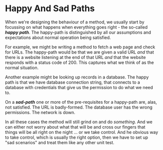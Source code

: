 # Happy And Sad Paths

When we're designing the behaviour of a method, we usually start by focussing
on what happens when everything goes right - the so-called ***happy path***.
The happy-path is distinguished by all our assumptions and expectations about
normal operation being satisfied. 

For example, we might be writing a method to fetch a web page and check for
URLs. The happy-path would be that we are given a valid URL *and* that there
is a website listening at the end of that URL *and* that the website responds
with a status code of 200. This captures what we think of as the normal 
situation.

Another example might be looking up records in a database. The happy path is
that we have database connection string, that connects to a database with 
credentials that give us the permission to do what we need to. 

On a ***sad-path*** one or more of the pre-requisites for a happy-path are, 
alas, not satisfied. The URL is badly-formed. The database user has the wrong
permissions. The network is down. 

In all these cases the method will still grind on and do *something*. And we
can either not worry about what that will be and cross our fingers that things
will be all right on the night ... or we take control. And he obvious way to 
take control, which is usually the right option, then we have to set up "sad 
scenarios" and treat them like any other unit test.


